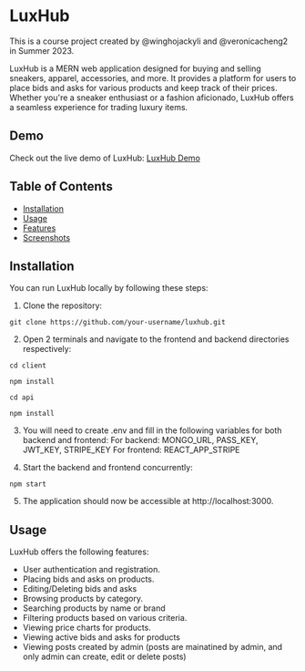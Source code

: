 # LuxHub

This is a course project created by @winghojackyli and @veronicacheng2 in Summer 2023.

LuxHub is a MERN web application designed for buying and selling sneakers, apparel, accessories, and more. It provides a platform for users to place bids and asks for various products and keep track of their prices. Whether you're a sneaker enthusiast or a fashion aficionado, LuxHub offers a seamless experience for trading luxury items.


## Demo

Check out the live demo of LuxHub: [LuxHub Demo](https://luxhub.onrender.com/)

## Table of Contents

- [Installation](#installation)
- [Usage](#usage)
- [Features](#features)
- [Screenshots](#screenshots)


## Installation

You can run LuxHub locally by following these steps:

1. Clone the repository:
```
git clone https://github.com/your-username/luxhub.git
```

2. Open 2 terminals and navigate to the frontend and backend directories respectively:
```
cd client
```
```
npm install
```
```
cd api
```
```
npm install
```

3. You will need to create .env and fill in the following variables for both backend and frontend:
For backend: MONGO_URL, PASS_KEY, JWT_KEY, STRIPE_KEY
For frontend: REACT_APP_STRIPE

4. Start the backend and frontend concurrently:
```
npm start
```

5. The application should now be accessible at http://localhost:3000.


## Usage

LuxHub offers the following features:

- User authentication and registration.
- Placing bids and asks on products.
- Editing/Deleting bids and asks
- Browsing products by category.
- Searching products by name or brand
- Filtering products based on various criteria.
- Viewing price charts for products.
- Viewing active bids and asks for products
- Viewing posts created by admin (posts are mainatined by admin, and only admin can create, edit or delete posts)
